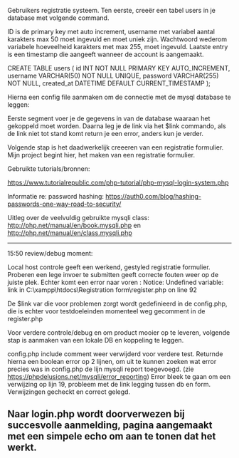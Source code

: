 Gebruikers registratie systeem. Ten eerste, creeër een tabel users in je database met volgende command.

ID is de primary key met auto increment, username met variabel aantal karakters max 50 moet ingevuld en moet uniek zijn.
Wachtwoord wederom variabele hoeveelheid karakters met max 255, moet ingevuld.
Laatste entry is een timestamp die aangeeft wanneer de account is aangemaakt.

CREATE TABLE users (
    id INT NOT NULL PRIMARY KEY AUTO_INCREMENT,
    username VARCHAR(50) NOT NULL UNIQUE,
    password VARCHAR(255) NOT NULL,
    created_at DATETIME DEFAULT CURRENT_TIMESTAMP
);

Hierna een config file aanmaken om de connectie met de mysql database te leggen:

Eerste segment voer je de gegevens in van de database waaraan het gekoppeld moet worden. Daarna leg je de link via het $link commando, als de link niet tot stand komt
return je een error, anders kun je verder.

<?php
/* Database credentials. Assuming you are running MySQL
server with default setting (user 'root' with no password) */
define('DB_SERVER', 'localhost');
define('DB_USERNAME', 'root');
define('DB_PASSWORD', '');
define('DB_NAME', 'demo');
 
/* Attempt to connect to MySQL database */
$link = mysqli_connect(DB_SERVER, DB_USERNAME, DB_PASSWORD, DB_NAME);
 
// Check connection
if($link === false){
    die("ERROR: Could not connect. " . mysqli_connect_error());
}
?>

Volgende stap is het daadwerkelijk creeeren van een registratie formulier.
Mijn project begint hier, het maken van een registratie formulier.

Gebruikte tutorials/bronnen:

https://www.tutorialrepublic.com/php-tutorial/php-mysql-login-system.php

Informatie re: password hashing:
https://auth0.com/blog/hashing-passwords-one-way-road-to-security/

Uitleg over de veelvuldig gebruikte mysqli class:
http://php.net/manual/en/book.mysqli.php en http://php.net/manual/en/class.mysqli.php

----------

15:50 review/debug moment:

Local host controle geeft een werkend, gestyled registratie formulier.
Proberen een lege invoer te submitten geeft correcte fouten weer op de juiste plek.
Echter komt een error naar voren : Notice: Undefined variable: link in C:\xampp\htdocs\Registration form\register.php on line 92

De $link var die voor problemen zorgt wordt gedefinieerd in de config.php, die is echter voor testdoeleinden momenteel weg gecomment in de register.php

Voor verdere controle/debug en om product mooier op te leveren, volgende stap is aanmaken van een lokale DB en koppeling te leggen.

config.php include comment weer verwijderd voor verdere test. Returnde hierna een boolean error op 2 lijnen, om uit te kunnen zoeken wat error precies was in config.php de lijn mysqli report toegevoegd. (zie https://phpdelusions.net/mysqli/error_reporting)
Error bleek te gaan om een verwijzing op lijn 19, probleem met de link legging tussen db en form. Verwijzingen gecheckt en correct gelegd.

Naar login.php wordt doorverwezen bij succesvolle aanmelding, pagina aangemaakt met een simpele echo om aan te tonen dat het werkt.
--------

